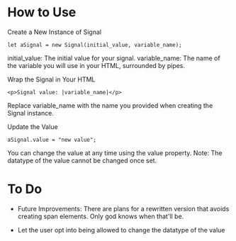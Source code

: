 # How to Use

Create a New Instance of Signal

    let aSignal = new Signal(initial_value, variable_name);

initial_value: The initial value for your signal.
variable_name: The name of the variable you will use in your HTML, surrounded by pipes.

Wrap the Signal in Your HTML

    <p>Signal value: |variable_name|</p>

Replace variable_name with the name you provided when creating the Signal instance.

Update the Value

    aSignal.value = "new value";

You can change the value at any time using the value property.
Note: The datatype of the value cannot be changed once set.

# To Do

* Future Improvements: There are plans for a rewritten version that avoids creating span elements. Only god knows when that'll be.

* Let the user opt into being allowed to change the datatype of the value
